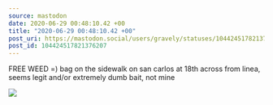 ```yaml
---
source: mastodon
date: 2020-06-29 00:48:10.42 +00
title: "2020-06-29 00:48:10.42 +00"
post_uri: https://mastodon.social/users/gravely/statuses/104424517821376207
post_id: 104424517821376207
---
```

FREE WEED =) bag on the sidewalk on san carlos at 18th across from linea, seems legit and/or extremely dumb bait, not mine


![](/images/30342531.jpg)

